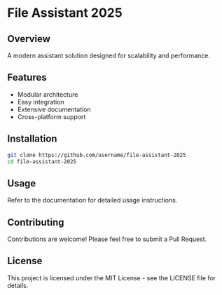 # File Assistant 2025

## Overview
A modern assistant solution designed for scalability and performance.

## Features
- Modular architecture
- Easy integration
- Extensive documentation
- Cross-platform support

## Installation
```bash
git clone https://github.com/username/file-assistant-2025
cd file-assistant-2025
```

## Usage
Refer to the documentation for detailed usage instructions.

## Contributing
Contributions are welcome! Please feel free to submit a Pull Request.

## License
This project is licensed under the MIT License - see the LICENSE file for details.